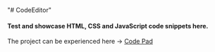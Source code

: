 "# CodeEditor" 
#### Test and showcase HTML, CSS and JavaScript code snippets here.
The project can be experienced here -> [Code Pad](url)

